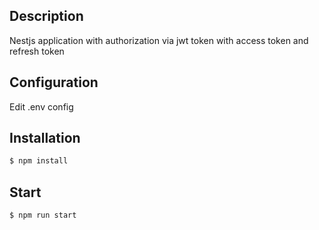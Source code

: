 ## Description

Nestjs application with authorization via jwt token with access token and refresh token

## Configuration

Edit .env config

## Installation

```bash
$ npm install
```

## Start

```
$ npm run start
```